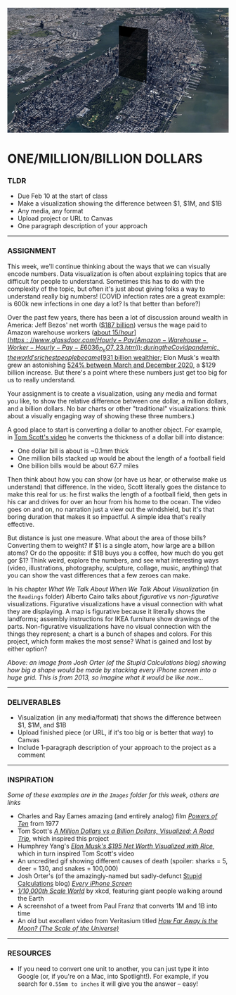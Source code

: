 ![An image from Josh Orter (of the Stupid Calculations blog) showing how big a shape would be made by stacking every iPhone screen into a huge grid](Images/EveryiPhoneScreen-JoshOrter-2013-1.jpg)

# ONE/MILLION/BILLION DOLLARS

### TLDR
* Due Feb 10 at the start of class  
* Make a visualization showing the difference between $1, $1M, and $1B
* Any media, any format
* Upload project or URL to Canvas
* One paragraph description of your approach

***

### ASSIGNMENT
This week, we'll continue thinking about the ways that we can visually encode numbers. Data visualization is often about explaining topics that are difficult for people to understand. Sometimes this has to do with the complexity of the topic, but often it's just about giving folks a way to understand really big numbers! (COVID infection rates are a great example: is 600k new infections in one day a lot? Is that better than before?)

Over the past few years, there has been a lot of discussion around wealth in America: Jeff Bezos' net worth ([$187 billion](https://www.npr.org/2020/12/10/944620768/theres-rich-and-theres-jeff-bezos-rich-meet-the-members-of-the-100-billion-club)) versus the wage paid to Amazon warehouse workers ([about $15/hour](https://www.glassdoor.com/Hourly-Pay/Amazon-Warehouse-Worker-Hourly-Pay-E6036_D_KO7,23.htm)); during the Covid pandemic, the world's richest people became [$931 billion wealthier](https://www.usatoday.com/story/money/2020/12/01/american-billionaires-that-got-richer-during-covid/43205617); Elon Musk's wealth grew an astonishing [524% between March and December 2020](https://www.visualcapitalist.com/the-rich-got-richer-during-covid-19-heres-how-american-billionaires-performed), a $129 billion increase. But there's a point where these numbers just get too big for us to really understand.

Your assignment is to create a visualization, using any media and format you like, to show the relative difference between one dollar, a million dollars, and a billion dollars. No bar charts or other "traditional" visualizations: think about a visually engaging way of showing these three numbers.)

A good place to start is converting a dollar to another object. For example, in [Tom Scott's video](https://www.youtube.com/watch?v=8YUWDrLazCg) he converts the thickness of a dollar bill into distance:

* One dollar bill is about is \~0.1mm thick
* One million bills stacked up would be about the length of a football field
* One billion bills would be about 67.7 miles

Then think about how you can show (or have us hear, or otherwise make us understand) that difference. In the video, Scott literally goes the distance to make this real for us: he first walks the length of a football field, then gets in his car and drives for over an hour from his home to the ocean. The video goes on and on, no narration just a view out the windshield, but it's that boring duration that makes it so impactful. A simple idea that's really effective.

But distance is just one measure. What about the area of those bills? Converting them to weight? If $1 is a single atom, how large are a billion atoms? Or do the opposite: if $1B buys you a coffee, how much do you get gor $1? Think weird, explore the numbers, and see what interesting ways (video, illustrations, photography, sculpture, collage, music, anything) that you can show the vast differences that a few zeroes can make.

In his chapter *What We Talk About When We Talk About Visualization* (in the `Readings` folder) Alberto Cairo talks about *figurative* vs *non-figurative* visualizations. Figurative visualizations have a visual connection with what they are displaying. A map is figurative because it literally shows the landforms; assembly instructions for IKEA furniture show drawings of the parts. Non-figurative visualizations have no visual connection with the things they represent; a chart is a bunch of shapes and colors. For this project, which form makes the most sense? What is gained and lost by either option?

*Above: an image from Josh Orter (of the Stupid Calculations blog) showing how big a shape would be made by stacking every iPhone screen into a huge grid. This is from 2013, so imagine what it would be like now...*

***

### DELIVERABLES
* Visualization (in any media/format) that shows the difference between $1, $1M, and $1B
* Upload finished piece (or URL, if it's too big or is better that way) to Canvas
* Include 1-paragraph description of your approach to the project as a comment

***

### INSPIRATION
*Some of these examples are in the `Images` folder for this week, others are links*
* Charles and Ray Eames amazing (and entirely analog) film [*Powers of Ten*](https://www.youtube.com/watch?v=0fKBhvDjuy0) from 1977
* Tom Scott's [*A Million Dollars vs a Billion Dollars, Visualized: A Road Trip*](https://www.youtube.com/watch?v=8YUWDrLazCg), which inspired this project
* Humphrey Yang's [*Elon Musk's $195 Net Worth Visualized with Rice*](https://www.youtube.com/watch?v=Y3oQF9F0aO8), which in turn inspired Tom Scott's video
* An uncredited gif showing different causes of death (spoiler: sharks = 5, deer = 130, and snakes = 100,000)
* Josh Orter's (of the amazingly-named but sadly-defunct [Stupid Calculations](http://www.stupidcalculations.com) blog) [*Every iPhone Screen*](http://www.stupidcalculations.com/blog/2013/5/14/stupid-calculation-no-1-monophone)
* [*1/10,000th Scale World*](https://xkcd.com/2411/) by xkcd, featuring giant people walking around the Earth
* A screenshot of a tweet from Paul Franz that converts 1M and 1B into time
* An old but excellent video from Veritasium titled [*How Far Away is the Moon? (The Scale of the Universe)*](https://www.youtube.com/watch?v=Bz9D6xba9Og)

***

### RESOURCES
* If you need to convert one unit to another, you can just type it into Google (or, if you're on a Mac, into Spotlight!). For example, if you search for `0.55mm to inches` it will give you the answer – easy!

